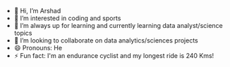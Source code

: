 - 👋 Hi, I’m Arshad
- 👀 I’m interested in coding and sports
- 🌱 I’m always up for learning and currently learning data analyst/science topics
- 💞️ I’m looking to collaborate on data analytics/sciences projects
- 😄 Pronouns: He
- ⚡ Fun fact: I'm an endurance cyclist and my longest ride is 240 Kms!

<!---
arshad4387/arshad4387 is a ✨ special ✨ repository because its `README.md` (this file) appears on your GitHub profile.
You can click the Preview link to take a look at your changes.
--->
